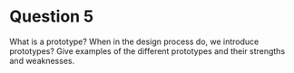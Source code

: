 # Question 5

What is a prototype? When in the design process do, we introduce prototypes? Give
examples of the different prototypes and their strengths and weaknesses.